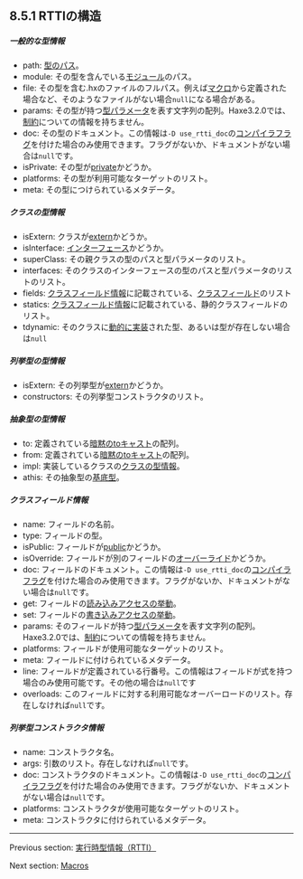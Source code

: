 ## 8.5.1 RTTIの構造

##### 一般的な型情報

* path: [型のパス](dictionary.md#define-type-path)。
* module: その型を含んでいる[モジュール](dictionary.md#define-module)のパス。
* file: その型を含む.hxのファイルのフルパス。例えば[マクロ](macro.md)から定義された場合など、そのようなファイルがない場合`null`になる場合がある。
* params: その型が持つ[型パラメータ](type-system-type-parameters.md)を表す文字列の配列。Haxe3.2.0では、[制約](type-system-type-parameter-constraints.md)についての情報を持ちません。
* doc: その型のドキュメント。この情報は`-D use_rtti_doc`の[コンパイラフラグ](dictionary.md#define-compiler-flag)を付けた場合のみ使用できます。フラグがないか、ドキュメントがない場合は`null`です。
* isPrivate: その型が[private](dictionary.md#define-private-type)かどうか。
* platforms: その型が利用可能なターゲットのリスト。
* meta: その型につけられているメタデータ。

##### クラスの型情報

* isExtern: クラスが[extern](lf-externs.md)かどうか。
* isInterface: [インターフェース](types-interfaces.md)かどうか。
* superClass: その親クラスの型のパスと型パラメータのリスト。
* interfaces: そのクラスのインターフェースの型のパスと型パラメータのリストのリスト。
* fields: [クラスフィールド情報](cr-rtti-structure.md#クラスフィールド情報)に記載されている、[クラスフィールド](class-field.md)のリスト
* statics: [クラスフィールド情報](cr-rtti-structure.md#クラスフィールド情報)に記載されている、静的クラスフィールドのリスト。
* tdynamic: そのクラスに[動的に実装](types-dynamic-implemented.md)された型、あるいは型が存在しない場合は`null`

##### 列挙型の型情報

* isExtern: その列挙型が[extern](lf-externs.md)かどうか。
* constructors: その列挙型コンストラクタのリスト。

##### 抽象型の型情報

* to: 定義されている[暗黙のtoキャスト](types-abstract-implicit-casts.md)の配列。
* from: 定義されている[暗黙のtoキャスト](types-abstract-implicit-casts.md)の配列。
* impl: 実装しているクラスの[クラスの型情報](cr-rtti-structure.md#クラスの型情報)。
* athis: その抽象型の[基底型](dictionary.md#define-underlying-type)。

##### クラスフィールド情報

* name: フィールドの名前。
* type: フィールドの型。
* isPublic: フィールドが[public](class-field-visibility.md)かどうか。
* isOverride: フィールドが別のフィールドの[オーバーライド](class-field-override.md)かどうか。
* doc: フィールドのドキュメント。この情報は`-D use_rtti_doc`の[コンパイラフラグ](dictionary.md#define-compiler-flag)を付けた場合のみ使用できます。フラグがないか、ドキュメントがない場合は`null`です。
* get: フィールドの[読み込みアクセスの挙動](dictionary.md#define-read-access)。
* set: フィールドの[書き込みアクセスの挙動](dictionary.md#define-write-access)。
* params: そのフィールドが持つ[型パラメータ](type-system-type-parameters.md)を表す文字列の配列。Haxe3.2.0では、[制約](type-system-type-parameter-constraints.md)についての情報を持ちません。
* platforms: フィールドが使用可能なターゲットのリスト。
* meta: フィールドに付けられているメタデータ。
* line: フィールドが定義されている行番号。この情報はフィールドが式を持つ場合のみ使用可能です。その他の場合は`null`です
* overloads: このフィールドに対する利用可能なオーバーロードのリスト。存在しなければ`null`です。

##### 列挙型コンストラクタ情報

* name: コンストラクタ名。
* args: 引数のリスト。存在しなければ`null`です。
* doc: コンストラクタのドキュメント。この情報は`-D use_rtti_doc`の[コンパイラフラグ](dictionary.md#define-compiler-flag)を付けた場合のみ使用できます。フラグがないか、ドキュメントがない場合は`null`です。
* platforms: コンストラクタが使用可能なターゲットのリスト。
* meta: コンストラクタに付けられているメタデータ。

---

Previous section: [実行時型情報（RTTI）](cr-rtti.md)

Next section: [Macros](macro.md)